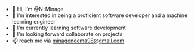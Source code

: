 - 👋 Hi, I’m @N-Minage
- 👀 I’m interested in being a proficient software developer and a machine learning engineer
- 🌱 I’m currently learning software development
- 💞️ I’m looking forward collaborate on projects 
- 📫 reach me via minageneema98@gmail.com

<!---
N-Minage/N-Minage is a ✨ special ✨ repository because its `README.md` (this file) appears on your GitHub profile.
You can click the Preview link to take a look at your changes.
--->
